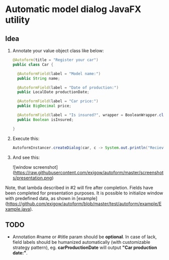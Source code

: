 Automatic model dialog JavaFX utility
=====================================

Idea
----

1. Annotate your value object class like below:

    ```Java
    @Autoform(title = "Register your car")
    public class Car {
    
      @AutoformField(label = "Model name:")
      public String name;
    
      @AutoformField(label = "Date of production:")
      public LocalDate productionDate;
    
      @AutoformField(label = "Car price:")
      public BigDecimal price;
    
      @AutoformField(label = "Is insured?", wrapper = BooleanWrapper.class)
      public Boolean isInsured;
    
    }
    ```

2. Execute this:

    ```Java
    AutoformInstancer.createDialog(car, c -> System.out.println("Recieved " + c));
    ```

3. And see this:

    ![window screenshot] (https://raw.githubusercontent.com/exigow/autoform/master/screenshots/presentation.png)

Note, that lambda described in #2 will fire after completion. 
Fields have been completed for presentation purposes. It is possible to initialize window with predefined data, as shown in [example] (https://github.com/exigow/autoform/blob/master/test/autoform/example/Example.java).

TODO
----
* Annotation #name or #title param should be **optional**. In case of lack, field labels should be humanized automatically (with customizable strategy pattern), eg. __carProductionDate__ will output __"Car production date:"__.
